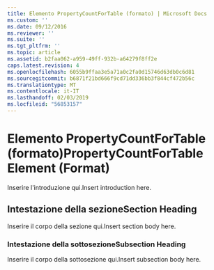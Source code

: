 ```yaml
---
title: Elemento PropertyCountForTable (formato) | Microsoft Docs
ms.custom: ''
ms.date: 09/12/2016
ms.reviewer: ''
ms.suite: ''
ms.tgt_pltfrm: ''
ms.topic: article
ms.assetid: b2faa062-a959-49ff-932b-a64279f8ff2e
caps.latest.revision: 4
ms.openlocfilehash: 6055b9ffaa3e5a71a0c2fa0d15746d63db0c6d81
ms.sourcegitcommit: b6871f21bd666f9cd71dd336bb3f844cf472b56c
ms.translationtype: MT
ms.contentlocale: it-IT
ms.lasthandoff: 02/03/2019
ms.locfileid: "56853157"
---
```

# <a name="propertycountfortable-element-format"></a><span data-ttu-id="b1ae8-102">Elemento PropertyCountForTable (formato)</span><span class="sxs-lookup"><span data-stu-id="b1ae8-102">PropertyCountForTable Element (Format)</span></span>

<span data-ttu-id="b1ae8-103">Inserire l'introduzione qui.</span><span class="sxs-lookup"><span data-stu-id="b1ae8-103">Insert introduction here.</span></span>

## <a name="section-heading"></a><span data-ttu-id="b1ae8-104">Intestazione della sezione</span><span class="sxs-lookup"><span data-stu-id="b1ae8-104">Section Heading</span></span>

<span data-ttu-id="b1ae8-105">Inserire il corpo della sezione qui.</span><span class="sxs-lookup"><span data-stu-id="b1ae8-105">Insert section body here.</span></span>

### <a name="subsection-heading"></a><span data-ttu-id="b1ae8-106">Intestazione della sottosezione</span><span class="sxs-lookup"><span data-stu-id="b1ae8-106">Subsection Heading</span></span>

<span data-ttu-id="b1ae8-107">Inserire il corpo della sottosezione qui.</span><span class="sxs-lookup"><span data-stu-id="b1ae8-107">Insert subsection body here.</span></span>
